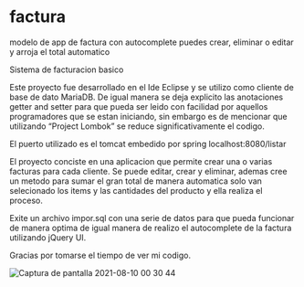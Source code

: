 # factura
modelo de app de factura con autocomplete puedes crear, eliminar o editar y arroja el total automatico

Sistema de facturacion basico

Este proyecto fue desarrollado en el Ide Eclipse y se utilizo como cliente de base de dato MariaDB.
De igual manera se deja explicito las anotaciones getter and setter para que pueda ser leido con facilidad por aquellos programadores que se estan iniciando, sin embargo es de mencionar que utilizando “Project Lombok” se reduce significativamente el codigo.

El puerto utilizado es el tomcat embedido por spring localhost:8080/listar

El proyecto conciste en una aplicacion que permite  crear una o varias facturas para cada cliente. Se puede editar, crear y eliminar, ademas cree un metodo para sumar el gran total de manera automatica solo van selecionado los items y las cantidades del producto y ella realiza el proceso.

Exite un archivo impor.sql con una serie de datos para que pueda funcionar de manera optima de igual manera de realizo el autocomplete de la factura utilizando jQuery UI.

Gracias por tomarse el tiempo de ver mi codigo. 

![Captura de pantalla 2021-08-10 00 30 44](https://user-images.githubusercontent.com/72769320/128793264-318ea6da-f62f-442f-9c60-dc5b613151f6.png)

